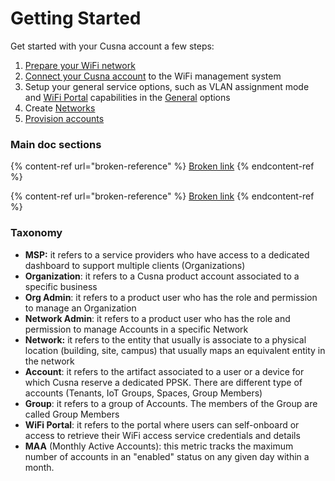 # Getting Started

Get started with your Cusna account a few steps:

1. [Prepare your WiFi network](broken-reference)
2. [Connect your Cusna account](broken-reference) to the WiFi management system
3. Setup your general service options, such as VLAN assignment mode and [WiFi Portal](service-management/wifi-portal-and-onboarding/wifi-portal-options.md) capabilities in the [General](service-management/general-options/) options
4. Create [Networks](service-management/managing-networks/)
5. [Provision accounts](service-management/managing-accounts.md)



### Main doc sections

{% content-ref url="broken-reference" %}
[Broken link](broken-reference)
{% endcontent-ref %}

{% content-ref url="broken-reference" %}
[Broken link](broken-reference)
{% endcontent-ref %}



### Taxonomy

* **MSP:** it refers to a service providers who have access to a dedicated dashboard to support multiple clients (Organizations)
* **Organization**: it refers to a Cusna product account associated to a specific business
* **Org Admin**: it refers to a product user who has the role and permission to manage an Organization
* **Network Admin**: it refers to a product user who has the role and permission to manage Accounts in a specific Network
* **Network:** it refers to the entity that usually is associate to a physical location (building, site, campus) that usually maps an equivalent entity in the network&#x20;
* **Account**: it refers to the artifact associated to a user or a device for which Cusna reserve a dedicated PPSK. There are different type of accounts (Tenants, IoT Groups, Spaces, Group Members)
* **Group**: it refers to a group of Accounts. The members of the Group are called Group Members
* **WiFi Portal**: it refers to the portal where users can self-onboard or access to retrieve their WiFi access service credentials and details
* **MAA** (Monthly Active Accounts): this metric tracks the maximum number of accounts in an "enabled" status on any given day within a month.



